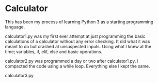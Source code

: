 # Calculator

This has been my process of learning Python 3 as a starting programming language.

calculator1.py was my first ever attempt at just programming the basic calculations of a calculator without any error checking. 
It did what it was meant to do but crashed at unsuspected inputs. 
Using what I knew at the time; variables, if, elif, else and basic operations. 

calculator2.py was programmed a day or two after calculator1.py. I compacted the code using a while loop. Everything else I kept the same. 

calculator3.py

